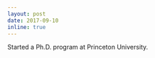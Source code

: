 ```yaml
---
layout: post
date: 2017-09-10
inline: true
---
```


Started a Ph.D. program at Princeton University.
